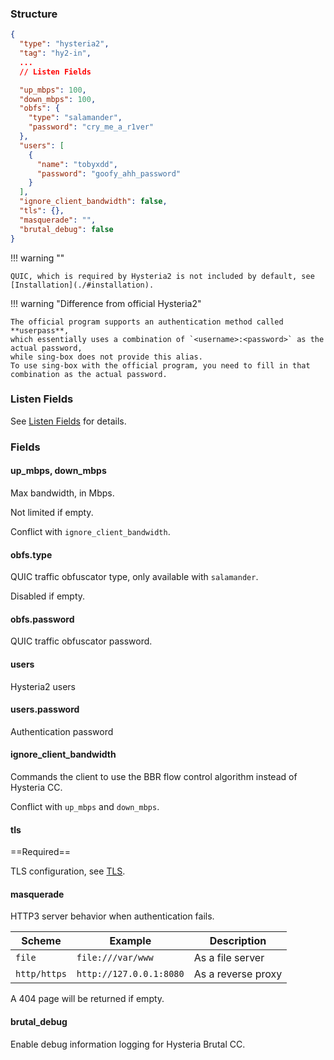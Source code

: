 ### Structure

```json
{
  "type": "hysteria2",
  "tag": "hy2-in",
  ...
  // Listen Fields

  "up_mbps": 100,
  "down_mbps": 100,
  "obfs": {
    "type": "salamander",
    "password": "cry_me_a_r1ver"
  },
  "users": [
    {
      "name": "tobyxdd",
      "password": "goofy_ahh_password"
    }
  ],
  "ignore_client_bandwidth": false,
  "tls": {},
  "masquerade": "",
  "brutal_debug": false
}
```

!!! warning ""

    QUIC, which is required by Hysteria2 is not included by default, see [Installation](./#installation).

!!! warning "Difference from official Hysteria2"

    The official program supports an authentication method called **userpass**,
    which essentially uses a combination of `<username>:<password>` as the actual password,
    while sing-box does not provide this alias.
    To use sing-box with the official program, you need to fill in that combination as the actual password.

### Listen Fields

See [Listen Fields](/configuration/shared/listen) for details.

### Fields

#### up_mbps, down_mbps

Max bandwidth, in Mbps.

Not limited if empty.

Conflict with `ignore_client_bandwidth`.

#### obfs.type

QUIC traffic obfuscator type, only available with `salamander`.

Disabled if empty.

#### obfs.password

QUIC traffic obfuscator password.

#### users

Hysteria2 users

#### users.password

Authentication password

#### ignore_client_bandwidth

Commands the client to use the BBR flow control algorithm instead of Hysteria CC.

Conflict with `up_mbps` and `down_mbps`.

#### tls

==Required==

TLS configuration, see [TLS](/configuration/shared/tls/#inbound).

#### masquerade

HTTP3 server behavior when authentication fails.

| Scheme       | Example                 | Description        |
|--------------|-------------------------|--------------------|
| `file`       | `file:///var/www`       | As a file server   |
| `http/https` | `http://127.0.0.1:8080` | As a reverse proxy |

A 404 page will be returned if empty.

#### brutal_debug

Enable debug information logging for Hysteria Brutal CC.
